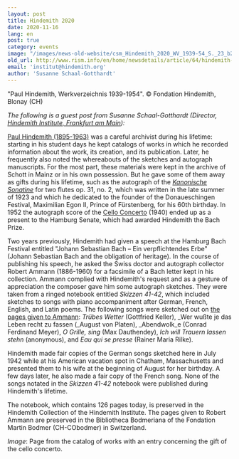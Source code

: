 ```yaml
---
layout: post
title: Hindemith 2020
date: 2020-11-16
lang: en
post: true
category: events
image: "/images/news-old-website/csm_Hindemith_2020_WV_1939-54_S._23_b2062ac305.png"
old_url: http://www.rism.info/en/home/newsdetails/article/64/hindemith-2020.html
email: 'institut@hindemith.org'
author: 'Susanne Schaal-Gotthardt'
---
```


"Paul Hindemith, Werkverzeichnis 1939-1954". © Fondation Hindemith, Blonay (CH)

_The following is a guest post from Susanne Schaal-Gotthardt (Director, [Hindemith Institute, Frankfurt am Main](https://www.hindemith.info/de/institut/)):_   
  
[Paul Hindemith (1895-1963)](https://opac.rism.info/search?author=Hindemith+Paul) was a careful archivist during his lifetime: starting in his student days he kept catalogs of works in which he recorded information about the work, its creation, and its publication. Later, he frequently also noted the whereabouts of the sketches and autograph manuscripts. For the most part, these materials were kept in the archive of Schott in Mainz or in his own possession. But he gave some of them away as gifts during his lifetime, such as the autograph of the [_Kanonische Sonatine_](https://opac.rism.info/search?id=450036569&View=rism) for two flutes op. 31, no. 2, which was written in the late summer of 1923 and which he dedicated to the founder of the Donaueschingen Festival, Maximilian Egon II, Prince of Fürstenberg, for his 60th birthday. In 1952 the autograph score of the [Cello Concerto](https://opac.rism.info/search?id=450035874&View=rism) (1940) ended up as a present to the Hamburg Senate, which had awarded Hindemith the Bach Prize.   
  
Two years previously, Hindemith had given a speech at the Hamburg Bach Festival entitled "Johann Sebastian Bach – Ein verpflichtendes Erbe" (Johann Sebastian Bach and the obligation of heritage). In the course of publishing his speech, he asked the Swiss doctor and autograph collector Robert Ammann (1886-1960) for a facsimile of a Bach letter kept in his collection. Ammann complied with Hindemith's request and as a gesture of appreciation the composer gave him some autograph sketches. They were taken from a ringed notebook entitled _Skizzen 41-42_, which included sketches to songs with piano accompaniment after German, French, English, and Latin poems. The following songs were sketched out on [the pages given to Ammann](https://opac.rism.info/search?id=400090340&View=rism): _Trübes Wetter_ (Gottfried Keller), _Wer wußte je das Leben recht zu fassen (_August von Platen), _Abendwolk_e (Conrad Ferdinand Meyer), _O Grille, sing_ (Max Dauthendey), _Ich will Trauern lassen stehn_ (anonymous), and _Eau qui se presse_ (Rainer Maria Rilke).   
  
Hindemith made fair copies of the German songs sketched here in July 1942 while at his American vacation spot in Chatham, Massachusetts and presented them to his wife at the beginning of August for her birthday. A few days later, he also made a fair copy of the French song. None of the songs notated in the _Skizzen 41-42_ notebook were published during Hindemith's lifetime.   
  
The notebook, which contains 126 pages today, is preserved in the Hindemith Collection of the Hindemith Institute. The pages given to Robert Ammann are preserved in the Bibliotheca Bodmeriana of the Fondation Martin Bodmer (CH-CObodmer) in Switzerland.

_Image_: Page from the catalog of works with an entry concerning the gift of the cello concerto.&nbsp;

&nbsp;

&nbsp;

&nbsp;

